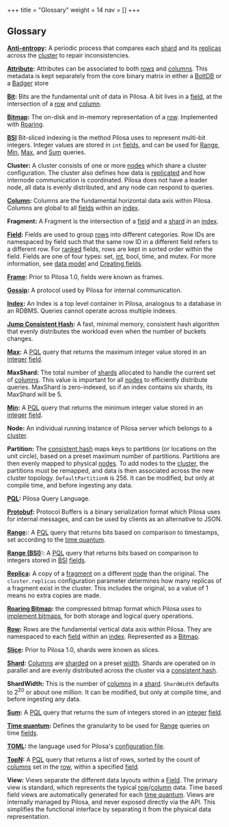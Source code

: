 +++
title = "Glossary"
weight = 14
nav = []
+++

## Glossary

<strong id="anti-entropy">[Anti-entropy](../configuration/#anti-entropy-interval):</strong> A periodic process that compares each [shard](#shard) and its [replicas](#replica) across the [cluster](#cluster) to repair inconsistencies.

<strong id="attribute">[Attribute](../data-model/#attribute):</strong> Attributes can be associated to both [rows](#row) and [columns](#column). This metadata is kept separately from the core binary matrix in either a [BoltDB](https://github.com/boltdb/bolt) or a [Badger](https://github.com/dgraph-io/badger) store

<strong id="bit">[Bit](../data-model/#overview):</strong> Bits are the fundamental unit of data in Pilosa. A bit lives in a [field](#field), at the intersection of a [row](#row) and [column](#column).

<strong id="bitmap">[Bitmap](../data-model/#overview):</strong> The on-disk and in-memory representation of a [row](#row). Implemented with [Roaring](#roaring-bitmap).

<strong id="bsi">[BSI](../data-model/#bsi-range-encoding)</strong> Bit-sliced indexing is the method Pilosa uses to represent multi-bit integers. Integer values are stored in `int` [fields](#field), and can be used for [Range](#range-bsi), [Min](#min), [Max](#max), and [Sum](#sum) queries.

<strong id="cluster">Cluster:</strong> A cluster consists of one or more [nodes](#node) which share a cluster configuration. The cluster also defines how data is [replicated](#replica) and how internode communication is coordinated. Pilosa does not have a leader node, all data is evenly distributed, and any node can respond to queries.

<strong id="column">[Column](../data-model/#column):</strong> Columns are the fundamental horizontal data axis within Pilosa. Columns are global to all [fields](#field) within an [index](#index).

<strong id="fragment">Fragment:</strong> A Fragment is the intersection of a [field](#field) and a [shard](#shard) in an [index](#index).

<strong id="field">[Field](../data-model/#field):</strong> Fields are used to group [rows](#row) into different categories. Row IDs are namespaced by field such that the same row ID in a different field refers to a different row. For [ranked](#topn) fields, rows are kept in sorted order within the field. Fields are one of four types: set, [int](#bsi), bool, time, and mutex. For more information, see [data model](../data-model/) and [Creating fields](../api-reference/#create-field).

<strong id="frame">[Frame](../data-model/#field):</strong> Prior to Pilosa 1.0, fields were known as frames.

<strong id="gossip">[Gossip](https://en.wikipedia.org/wiki/Gossip_protocol):</strong> A protocol used by Pilosa for internal communication.

<strong id="index">[Index](../data-model/#index):</strong> An Index is a top level container in Pilosa, analogous to a database in an RDBMS. Queries cannot operate across multiple indexes.

<strong id="jump-consistent-hash">[Jump Consistent Hash](https://arxiv.org/pdf/1406.2294v1.pdf):</strong> A fast, minimal memory, consistent hash algorithm that evenly distributes the workload even when the number of buckets changes.

<strong id="max">[Max](../query-language/#max):</strong> A [PQL](#pql) query that returns the maximum integer value stored in an [integer](#bsi) [field](#field).

<strong id="maxshard">MaxShard:</strong> The total number of [shards](#shard) allocated to handle the current set of [columns](#column). This value is important for all [nodes](#node) to efficiently distribute queries. MaxShard is zero-indexed, so if an index contains six shards, its MaxShard will be 5.

<strong id="min">[Min](../query-language/#min):</strong> A [PQL](#pql) query that returns the minimum integer value stored in an [integer](#bsi) [field](#field).

<strong id="node">Node:</strong> An individual running instance of Pilosa server which belongs to a [cluster](#cluster).

<strong id="partition">Partition:</strong> The [consistent hash](#jump-consistent-hash) maps keys to partitions (or locations on the unit circle), based on a preset maximum number of partitions. Partitions are then evenly mapped to physical [nodes](#node). To add nodes to the [cluster](#cluster), the partitions must be remapped, and data is then associated across the new cluster topology. `DefaultPartitionN` is 256. It can be modified, but only at compile time, and before ingesting any data.

<strong id="pql">[PQL](../query-language/):</strong> Pilosa Query Language.

<strong id="protobuf">[Protobuf](https://developers.google.com/protocol-buffers/):</strong> Protocol Buffers is a binary serialization format which Pilosa uses for internal messages, and can be used by clients as an alternative to JSON.

<strong id="range">[Range](../query-language/#range-queries):</strong>: A [PQL](#pql) query that returns bits based on comparison to timestamps, set according to the [time quantum](#time-quantum).

<strong id="range-bsi">[Range (BSI)](../query-language/#range-bsi):</strong>: A [PQL](#pql) query that returns bits based on comparison to integers stored in [BSI](#bsi) [fields](#field).

<strong id="replica">[Replica](../configuration/#cluster-replicas):</strong> A copy of a [fragment](#fragment) on a different [node](#node) than the original. The `cluster.replicas` configuration parameter determines how many replicas of a fragment exist in the cluster. This includes the original, so a value of 1 means no extra copies are made.

<strong id="roaring-bitmap">[Roaring Bitmap](http://roaringbitmap.org):</strong> the compressed bitmap format which Pilosa uses to [implement bitmaps](../architecture/#roaring-bitmap-storage-format), for both storage and logical query operations.

<strong id="row">[Row](../data-model/#row):</strong> Rows are the fundamental vertical data axis within Pilosa. They are namespaced to each [field](#field) within an [index](#index). Represented as a [Bitmap](#bitmap).

<strong id="slice">[Slice](../data-model/#shard):</strong> Prior to Pilosa 1.0, shards were known as slices.

<strong id="shard">[Shard](../data-model/#shard):</strong> [Columns](#column) are [sharded](https://en.wikipedia.org/wiki/Shard_(database_architecture)) on a preset [width](#shardwidth). Shards are operated on in parallel and are evenly distributed across the cluster via a [consistent hash](#jump-consistent-hash).

<strong id="shardwidth">ShardWidth:</strong> This is the number of [columns](#column) in a [shard](#shard). `ShardWidth` defaults to 2<sup>20</sup> or about one million. It can be modified, but only at compile time, and before ingesting any data.

<strong id="sum">[Sum](../query-language/#sum):</strong> A [PQL](#pql) query that returns the sum of integers stored in an [integer](#bsi) [field](#field).

<strong id="time-quantum">[Time quantum](../data-model/#time-quantum):</strong> Defines the granularity to be used for [Range](#range) queries on time [fields](#field).

<strong id="toml">[TOML](https://github.com/toml-lang/toml):</strong> the language used for Pilosa's [configuration file](../configuration/).

<strong id="topn">[TopN](../query-language/#topn):</strong> A [PQL](#pql) query that returns a list of rows, sorted by the count of [columns](#column) set in the [row](#row), within a specified [field](#field).

<strong id="view">View:</strong> Views separate the different data layouts within a [Field](#field). The primary view is standard, which represents the typical [row](#row)/[column](#column) data. Time based field views are automatically generated for each [time quantum](#time-quantum). Views are internally managed by Pilosa, and never exposed directly via the API. This simplifies the functional interface by separating it from the physical data representation.

